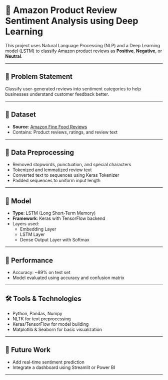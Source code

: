 # 🧠 Amazon Product Review Sentiment Analysis using Deep Learning

This project uses Natural Language Processing (NLP) and a Deep Learning model (LSTM) to classify Amazon product reviews as **Positive**, **Negative**, or **Neutral**.

---

## 📌 Problem Statement
Classify user-generated reviews into sentiment categories to help businesses understand customer feedback better.

---

## 📂 Dataset
- **Source**: [Amazon Fine Food Reviews](https://www.kaggle.com/datasets/snap/amazon-fine-food-reviews)
- Contains: Product reviews, ratings, and review text

---

## 🧼 Data Preprocessing
- Removed stopwords, punctuation, and special characters
- Tokenized and lemmatized review text
- Converted text to sequences using Keras Tokenizer
- Padded sequences to uniform input length

---

## 🧠 Model
- **Type**: LSTM (Long Short-Term Memory)
- **Framework**: Keras with TensorFlow backend
- Layers used:
  - Embedding Layer
  - LSTM Layer
  - Dense Output Layer with Softmax

---

## 🎯 Performance
- Accuracy: ~89% on test set
- Model evaluated using accuracy and confusion matrix

---

## 🛠️ Tools & Technologies
- Python, Pandas, Numpy
- NLTK for text preprocessing
- Keras/TensorFlow for model building
- Matplotlib & Seaborn for basic visualization

---

## 🚀 Future Work
- Add real-time sentiment prediction
- Integrate a dashboard using Streamlit or Power BI

---
